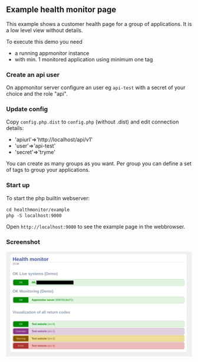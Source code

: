 ## Example health monitor page

This example shows a customer health page for a group of applications. It is a low level view without details.

To execute this demo you need

* a running appmonitor instance
* with min. 1 monitored application using minimum one tag

### Create an api user

On appmonitor server configure an user eg `api-test` with a secret of your choice and the role "api".

### Update config

Copy `config.php.dist` to `config.php` (without .dist) and edit connection details:

* 'apiurl'=>'http://localhost/api/v1'
* 'user'=>'api-test'
* 'secret'=>'tryme'

You can create as many groups as you want. Per group you can define a set of tags to group your applications.

### Start up

To start the php builtin webserver:

```shell
cd healthmonitor/example
php -S localhost:9000
```

Open `http://localhost:9000` to see the example page in the webbrowser.

### Screenshot

![PHP example page](../docs/images/php-example-01.png)
